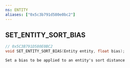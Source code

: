 ```yaml
---
ns: ENTITY
aliases: ["0x5c3b791d580e0bc2"]
---
```

## SET_ENTITY_SORT_BIAS

```c
// 0x5C3B791D580E0BC2
void SET_ENTITY_SORT_BIAS(Entity entity, float bias);
```

```
Set a bias to be applied to an entity's sort distance
```
